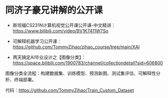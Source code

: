 # 同济子豪兄讲解的公开课

- 斯坦福CS231N计算机视觉公开课公开课-中文精讲：https://www.bilibili.com/video/BV1K7411W7So

- 可解释机器学习公开课：https://github.com/TommyZihao/zihao_course/tree/main/XAI

- 两天搞定AI毕业设计之【图像分类】：https://space.bilibili.com/1900783/channel/collectiondetail?sid=606800

图像分类全流程：构建数据集、训练模型、预测新图、测试集评估、可解释性分析、终端部署。

代码：https://github.com/TommyZihao/Train_Custom_Dataset

